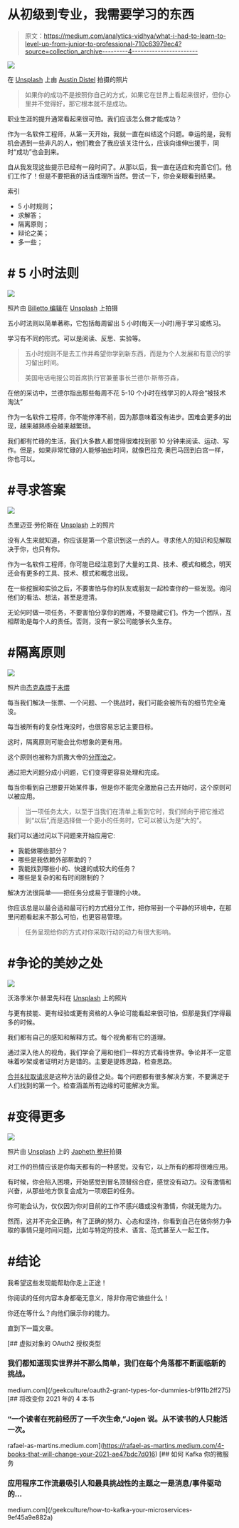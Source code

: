 # 从初级到专业，我需要学习的东西

> 原文：<https://medium.com/analytics-vidhya/what-i-had-to-learn-to-level-up-from-junior-to-professional-710c63979ec4?source=collection_archive---------4----------------------->

![](img/f55c37c0aec0336e3873ec4557091deb.png)

在 [Unsplash](https://unsplash.com?utm_source=medium&utm_medium=referral) 上由 [Austin Distel](https://unsplash.com/@austindistel?utm_source=medium&utm_medium=referral) 拍摄的照片

> 如果你的成功不是按照你自己的方式，如果它在世界上看起来很好，但你心里并不觉得好，那它根本就不是成功。

职业生涯的提升通常看起来很可怕。我们应该怎么做才能成功？

作为一名软件工程师，从第一天开始，我就一直在纠结这个问题。幸运的是，我有机会遇到一些非凡的人，他们教会了我应该关注什么，应该向谁伸出援手，同时“成功”也会到来。

自从我发现这些提示已经有一段时间了。从那以后，我一直在适应和完善它们。他们工作了！但是不要把我的话当成理所当然。尝试一下，你会亲眼看到结果。

索引

*   5 小时规则；
*   求解答；
*   隔离原则；
*   辩论之美；
*   多一些；

# # 5 小时法则

![](img/1f4aec36eaefbe0356ad6e49a20cdd7f.png)

照片由 [Billetto 编辑](https://unsplash.com/@billetto?utm_source=medium&utm_medium=referral)在 [Unsplash](https://unsplash.com?utm_source=medium&utm_medium=referral) 上拍摄

五小时法则以简单著称，它包括每周留出 5 小时(每天一小时)用于学习或练习。

学习有不同的形式。可以是阅读、反思、实验等。

> 五小时规则不是去工作并希望你学到新东西，而是为个人发展和有意识的学习留出时间。
> 
> 美国电话电报公司首席执行官兼董事长兰德尔·斯蒂芬森，

在他的采访中，兰德尔指出那些每周不花 5-10 个小时在线学习的人将会“被技术淘汰”

作为一名软件工程师，你不能停滞不前，因为那意味着没有进步。困难会更多的出现，越来越熟练会越来越繁琐。

我们都有忙碌的生活，我们大多数人都觉得很难找到那 10 分钟来阅读、运动、写作。但是，如果非常忙碌的人能够抽出时间，就像巴拉克·奥巴马回到白宫一样，你也可以。

# #寻求答案

![](img/161f96cfd135dba22c61990ea0088ccb.png)

杰里迈亚·劳伦斯在 [Unsplash](https://unsplash.com?utm_source=medium&utm_medium=referral) 上的照片

没有人生来就知道，你应该是第一个意识到这一点的人。寻求他人的知识和见解取决于你，也只有你。

作为一名软件工程师，你可能已经注意到了大量的工具、技术、模式和概念，明天还会有更多的工具、技术、模式和概念出现。

在一些挖掘和实验之后，不要害怕与你的队友或朋友一起检查你的一些发现。询问他们的看法、想法，甚至是澄清。

无论何时做一项任务，不要害怕分享你的困难，不要隐藏它们。作为一个团队，互相帮助是每个人的责任。否则，没有一家公司能够长久生存。

# #隔离原则

![](img/3409d81df3d91be3f07ae0d4f2bbffe2.png)

照片由[杰克森煨](https://unsplash.com/@simmerdownjpg?utm_source=medium&utm_medium=referral)于[未煨](https://unsplash.com?utm_source=medium&utm_medium=referral)

每当我们解决一张票、一个问题、一个挑战时，我们可能会被所有的细节完全淹没。

每当被所有的复杂性淹没时，也很容易忘记主要目标。

这时，隔离原则可能会比你想象的更有用。

这个原则也被称为凯撒大帝的[分而治之](https://en.wikipedia.org/wiki/Divide_and_rule)。

通过把大问题分成小问题，它们变得更容易处理和完成。

每当你看到自己想要开始某件事，但是你不能完全激励自己去开始时，这个原则可以被应用。

> 当一项任务太大，以至于当我们在清单上看到它时，我们倾向于把它推迟到“以后”,而是选择做一个更小的任务时，它可以被认为是“大的”。

我们可以通过问以下问题来开始应用它:

*   我能做哪些部分？
*   哪些是我依赖外部帮助的？
*   我能找到哪些小的、快速的或较大的任务？
*   哪些是复杂的和有时间限制的？

解决方法很简单——把任务分成易于管理的小块。

你应该总是以最合适和最可行的方式细分工作，把你带到一个平静的环境中，在那里问题看起来不那么可怕，也更容易管理。

> 任务呈现给你的方式对你采取行动的动力有很大影响。

# #争论的美妙之处

![](img/b5d5f7009ebcc0113915e2fa1dc58d13.png)

沃洛季米尔·赫里先科在 [Unsplash](https://unsplash.com?utm_source=medium&utm_medium=referral) 上的照片

与更有技能、更有经验或更有资格的人争论可能看起来很可怕，但那是我们学得最多的时候。

我们都有自己的感知和解释方式。每个视角都有它的道理。

通过深入他人的视角，我们学会了用和他们一样的方式看待世界。争论并不一定意味着吵架或者证明对方是错的。主要是提炼思路，检查思路。

[合并&拉取请求](http://oss-watch.ac.uk/resources/pullrequest)是这种方法的最佳之处。每个问题都有很多解决方案，不要满足于人们找到的第一个。检查涵盖所有边缘的可能解决方案。

# #变得更多

![](img/c2962ade81210b39f34ecb865dfef094.png)

照片由 [Unsplash](https://unsplash.com?utm_source=medium&utm_medium=referral) 上的 [Japheth 桅杆](https://unsplash.com/@japhethmast?utm_source=medium&utm_medium=referral)拍摄

对工作的热情应该是你每天都有的一种感觉。没有它，以上所有的都将很难应用。

有时候，你会陷入困境，开始感觉到冒名顶替综合症，感觉没有动力。没有激情和兴奋，从那些地方恢复会成为一项艰巨的任务。

你可能会认为，仅仅因为你对目前的工作不感兴趣或没有激情，你就无能为力。

然而，这并不完全正确，有了正确的努力、心态和坚持，你看到自己在做你努力争取的事情只是时间问题，比如与特定的技术、语言、范式甚至人一起工作。

# #结论

我希望这些发现能帮助你走上正途！

你阅读的任何内容本身都毫无意义，除非你用它做些什么！

你还在等什么？向他们展示你的能力。

直到下一篇文章。

[](/geekculture/oauth2-grant-types-for-dummies-bf911b2ff275) [## 虚拟对象的 OAuth2 授权类型

### 我们都知道现实世界并不那么简单，我们在每个角落都不断面临新的挑战。

medium.com](/geekculture/oauth2-grant-types-for-dummies-bf911b2ff275) [](https://rafael-as-martins.medium.com/4-books-that-will-change-your-2021-ae47bdc7d016) [## 将改变你 2021 年的 4 本书

### “一个读者在死前经历了一千次生命,”Jojen 说。从不读书的人只能活一次。

rafael-as-martins.medium.com](https://rafael-as-martins.medium.com/4-books-that-will-change-your-2021-ae47bdc7d016) [](/geekculture/how-to-kafka-your-microservices-9ef45a9e882a) [## 如何 Kafka 你的微服务

### 应用程序工作流最吸引人和最具挑战性的主题之一是消息/事件驱动的…

medium.com](/geekculture/how-to-kafka-your-microservices-9ef45a9e882a)